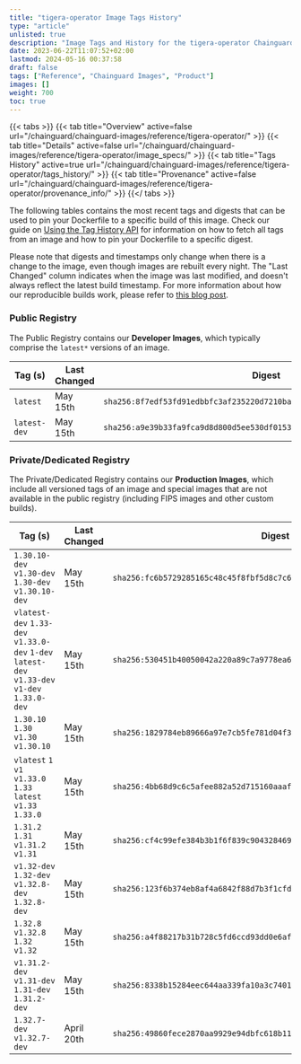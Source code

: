 ```yaml
---
title: "tigera-operator Image Tags History"
type: "article"
unlisted: true
description: "Image Tags and History for the tigera-operator Chainguard Image"
date: 2023-06-22T11:07:52+02:00
lastmod: 2024-05-16 00:37:58
draft: false
tags: ["Reference", "Chainguard Images", "Product"]
images: []
weight: 700
toc: true
---
```


{{< tabs >}}
{{< tab title="Overview" active=false url="/chainguard/chainguard-images/reference/tigera-operator/" >}}
{{< tab title="Details" active=false url="/chainguard/chainguard-images/reference/tigera-operator/image_specs/" >}}
{{< tab title="Tags History" active=true url="/chainguard/chainguard-images/reference/tigera-operator/tags_history/" >}}
{{< tab title="Provenance" active=false url="/chainguard/chainguard-images/reference/tigera-operator/provenance_info/" >}}
{{</ tabs >}}

The following tables contains the most recent tags and digests that can be used to pin your Dockerfile to a specific build of this image. Check our guide on [Using the Tag History API](/chainguard/chainguard-images/using-the-tag-history-api/) for information on how to fetch all tags from an image and how to pin your Dockerfile to a specific digest.

Please note that digests and timestamps only change when there is a change to the image, even though images are rebuilt every night. The "Last Changed" column indicates when the image was last modified, and doesn't always reflect the latest build timestamp. For more information about how our reproducible builds work, please refer to [this blog post](https://www.chainguard.dev/unchained/reproducing-chainguards-reproducible-image-builds).

### Public Registry
The Public Registry contains our **Developer Images**, which typically comprise the `latest*` versions of an image.

| Tag (s)       | Last Changed | Digest                                                                    |
|---------------|--------------|---------------------------------------------------------------------------|
|  `latest`     | May 15th     | `sha256:8f7edf53fd91edbbfc3af235220d7210baf967545594aae83e99ba32e40cf743` |
|  `latest-dev` | May 15th     | `sha256:a9e39b33fa9fca9d8d800d5ee530df015314f717d0a4daef7ebc440068df4571` |


### Private/Dedicated Registry
The Private/Dedicated Registry contains our **Production Images**, which include all versioned tags of an image and special images that are not available in the public registry (including FIPS images and other custom builds).

| Tag (s)                                                                                        | Last Changed | Digest                                                                    |
|------------------------------------------------------------------------------------------------|--------------|---------------------------------------------------------------------------|
|  `1.30.10-dev` `v1.30-dev` `1.30-dev` `v1.30.10-dev`                                           | May 15th     | `sha256:fc6b5729285165c48c45f8fbf5d8c7c61254b9d7ffd69da8c00ed9c1a0efb713` |
|  `vlatest-dev` `1.33-dev` `v1.33.0-dev` `1-dev` `latest-dev` `v1.33-dev` `v1-dev` `1.33.0-dev` | May 15th     | `sha256:530451b40050042a220a89c7a9778ea60a1e076cf4bc8272bc683ee7367d5b2c` |
|  `1.30.10` `1.30` `v1.30` `v1.30.10`                                                           | May 15th     | `sha256:1829784eb89666a97e7cb5fe781d04f3af474915ad5d36de26b8c71668840848` |
|  `vlatest` `1` `v1` `v1.33.0` `1.33` `latest` `v1.33` `1.33.0`                                 | May 15th     | `sha256:4bb68d9c6c5afee882a52d715160aaaf7631848832baf8cee256cac4a571d6fd` |
|  `1.31.2` `1.31` `v1.31.2` `v1.31`                                                             | May 15th     | `sha256:cf4c99efe384b3b1f6f839c904328469137ccc8b817f2c3e46bf50cce4246360` |
|  `v1.32-dev` `1.32-dev` `v1.32.8-dev` `1.32.8-dev`                                             | May 15th     | `sha256:123f6b374eb8af4a6842f88d7b3f1cfdc297a687681375e9518b2370992dbda2` |
|  `1.32.8` `v1.32.8` `1.32` `v1.32`                                                             | May 15th     | `sha256:a4f88217b31b728c5fd6ccd93dd0e6af61b99ae02565228cf6bfe52059fd43ca` |
|  `v1.31.2-dev` `v1.31-dev` `1.31-dev` `1.31.2-dev`                                             | May 15th     | `sha256:8338b15284eec644aa339fa10a3c7401d995bc51792ef5d852d611ad835876c4` |
|  `1.32.7-dev` `v1.32.7-dev`                                                                    | April 20th   | `sha256:49860fece2870aa9929e94dbfc618b11b0e1b683dd5eb8e93c99f8da7db6dfea` |

